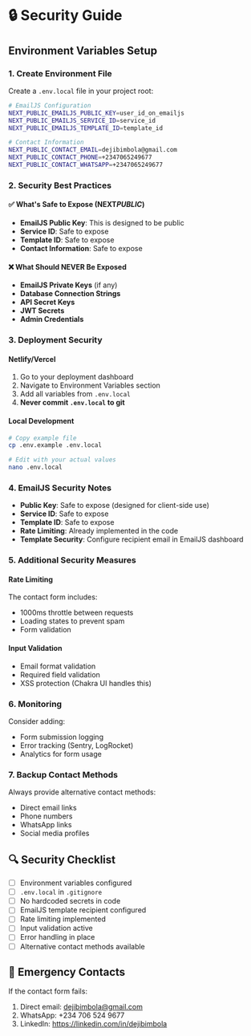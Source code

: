 # 🔒 Security Guide

## Environment Variables Setup

### 1. Create Environment File

Create a `.env.local` file in your project root:

```bash
# EmailJS Configuration
NEXT_PUBLIC_EMAILJS_PUBLIC_KEY=user_id_on_emailjs
NEXT_PUBLIC_EMAILJS_SERVICE_ID=service_id
NEXT_PUBLIC_EMAILJS_TEMPLATE_ID=template_id

# Contact Information
NEXT_PUBLIC_CONTACT_EMAIL=dejibimbola@gmail.com
NEXT_PUBLIC_CONTACT_PHONE=+2347065249677
NEXT_PUBLIC_CONTACT_WHATSAPP=+2347065249677
```

### 2. Security Best Practices

#### ✅ What's Safe to Expose (NEXT*PUBLIC*)

- **EmailJS Public Key**: This is designed to be public
- **Service ID**: Safe to expose
- **Template ID**: Safe to expose
- **Contact Information**: Safe to expose

#### ❌ What Should NEVER Be Exposed

- **EmailJS Private Keys** (if any)
- **Database Connection Strings**
- **API Secret Keys**
- **JWT Secrets**
- **Admin Credentials**

### 3. Deployment Security

#### Netlify/Vercel

1. Go to your deployment dashboard
2. Navigate to Environment Variables section
3. Add all variables from `.env.local`
4. **Never commit `.env.local` to git**

#### Local Development

```bash
# Copy example file
cp .env.example .env.local

# Edit with your actual values
nano .env.local
```

### 4. EmailJS Security Notes

- **Public Key**: Safe to expose (designed for client-side use)
- **Service ID**: Safe to expose
- **Template ID**: Safe to expose
- **Rate Limiting**: Already implemented in the code
- **Template Security**: Configure recipient email in EmailJS dashboard

### 5. Additional Security Measures

#### Rate Limiting

The contact form includes:

- 1000ms throttle between requests
- Loading states to prevent spam
- Form validation

#### Input Validation

- Email format validation
- Required field validation
- XSS protection (Chakra UI handles this)

### 6. Monitoring

Consider adding:

- Form submission logging
- Error tracking (Sentry, LogRocket)
- Analytics for form usage

### 7. Backup Contact Methods

Always provide alternative contact methods:

- Direct email links
- Phone numbers
- WhatsApp links
- Social media profiles

## 🔍 Security Checklist

- [ ] Environment variables configured
- [ ] `.env.local` in `.gitignore`
- [ ] No hardcoded secrets in code
- [ ] EmailJS template recipient configured
- [ ] Rate limiting implemented
- [ ] Input validation active
- [ ] Error handling in place
- [ ] Alternative contact methods available

## 🚨 Emergency Contacts

If the contact form fails:

1. Direct email: dejibimbola@gmail.com
2. WhatsApp: +234 706 524 9677
3. LinkedIn: https://linkedin.com/in/dejibimbola
